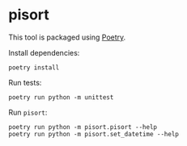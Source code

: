 # pisort

This tool is packaged using [Poetry].

Install dependencies:

```shell
poetry install
```

Run tests:

```shell
poetry run python -m unittest
```

Run `pisort`:

```shell
poetry run python -m pisort.pisort --help
poetry run python -m pisort.set_datetime --help
```


[Poetry]: https://python-poetry.org/
